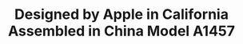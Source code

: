 ---
ee_id: '4393'
site: '1'
type: '2'
url: 2017-059-designed-by-apple-in-california-assembled-in-china-model-a1457
title: Designed by Apple in California Assembled in China Model A1457
year: '2017'
display_year: '2017'
medium: 'Embossed arches paper. '
dims:
pitch: Ran an iphone through a printing press, LOL.&nbsp;
ps:
live_url:
related:
youtube:
related_code:
imgs: iphone-emboss-2017-059-full-database-ih.jpg
subheading:
download:
add_credit:
add_credits:
commission:
layout: things-i-made
---